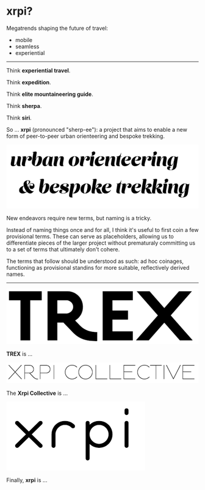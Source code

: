 # xrpi?

Megatrends shaping the future of travel:

* mobile
* seamless
* experiential

---

Think **experiential travel**.

Think **expedition**.

Think **elite mountaineering guide**.

Think **sherpa**.

Think **siri**.

So ... **xrpi** (pronounced "sherp-ee"): a project that aims to enable a new form of peer-to-peer urban orienteering and bespoke trekking.

![urban orienteering](images/key-text.png)

New endeavors require new terms, but naming is a tricky.

Instead of naming things once and for all, I think it's useful to first coin a few provisional terms.  These can serve as placeholders, allowing us to differentiate pieces of the larger project without prematuraly committing us to 
a set of terms that ultimately don't cohere.

The terms that follow should be understood as such: ad hoc coinages, functioning as provisional standins for more suitable, reflectively derived names.

---

![trex](images/trex.png)

**TREX** is ...

![xrpi collective](images/xrpi-collective.png)

The **Xrpi Collective** is ...

![xrpi](images/xrpi.png)

Finally, **xrpi** is ...
